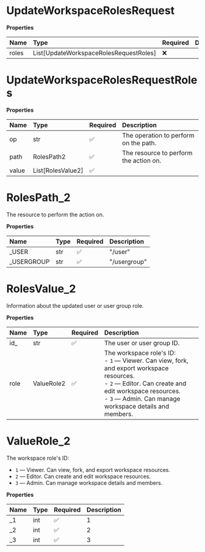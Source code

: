 # UpdateWorkspaceRolesRequest

**Properties**

| Name  | Type                                   | Required | Description |
| :---- | :------------------------------------- | :------- | :---------- |
| roles | List[UpdateWorkspaceRolesRequestRoles] | ❌       |             |

# UpdateWorkspaceRolesRequestRoles

**Properties**

| Name  | Type              | Required | Description                            |
| :---- | :---------------- | :------- | :------------------------------------- |
| op    | str               | ✅       | The operation to perform on the path.  |
| path  | RolesPath2        | ✅       | The resource to perform the action on. |
| value | List[RolesValue2] | ✅       |                                        |

# RolesPath_2

The resource to perform the action on.

**Properties**

| Name        | Type | Required | Description  |
| :---------- | :--- | :------- | :----------- |
| \_USER      | str  | ✅       | "/user"      |
| \_USERGROUP | str  | ✅       | "/usergroup" |

# RolesValue_2

Information about the updated user or user group role.

**Properties**

| Name | Type       | Required | Description                                                                                                                                                                                                                 |
| :--- | :--------- | :------- | :-------------------------------------------------------------------------------------------------------------------------------------------------------------------------------------------------------------------------- |
| id\_ | str        | ✅       | The user or user group ID.                                                                                                                                                                                                  |
| role | ValueRole2 | ✅       | The workspace role's ID:<br/>- `1` — Viewer. Can view, fork, and export workspace resources.<br/>- `2` — Editor. Can create and edit workspace resources.<br/>- `3` — Admin. Can manage workspace details and members.<br/> |

# ValueRole_2

The workspace role's ID:

- `1` — Viewer. Can view, fork, and export workspace resources.
- `2` — Editor. Can create and edit workspace resources.
- `3` — Admin. Can manage workspace details and members.

**Properties**

| Name | Type | Required | Description |
| :--- | :--- | :------- | :---------- |
| \_1  | int  | ✅       | 1           |
| \_2  | int  | ✅       | 2           |
| \_3  | int  | ✅       | 3           |
